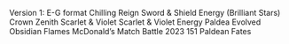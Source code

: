 Version 1: E-G format
Chilling Reign
Sword & Shield Energy (Brilliant Stars)
Crown Zenith
Scarlet & Violet
Scarlet & Violet Energy
Paldea Evolved
Obsidian Flames
McDonald’s Match Battle 2023
151
Paldean Fates

